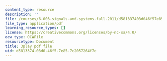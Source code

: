 ```yaml
---
content_type: resource
description: ''
file: /courses/6-003-signals-and-systems-fall-2011/d581337403d046f57e857c2057264f7c_HDYAbIA-DNY.pdf
file_type: application/pdf
learning_resource_types: []
license: https://creativecommons.org/licenses/by-nc-sa/4.0/
ocw_type: OCWFile
resourcetype: Document
title: 3play pdf file
uid: d5813374-03d0-46f5-7e85-7c2057264f7c
---
```

